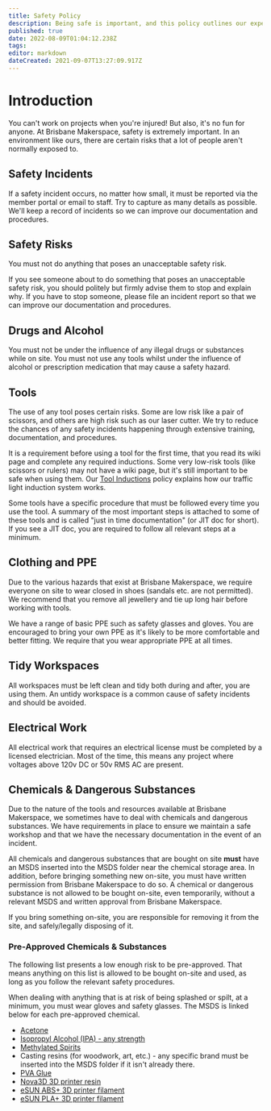 ```yaml
---
title: Safety Policy
description: Being safe is important, and this policy outlines our expectations around safety.
published: true
date: 2022-08-09T01:04:12.238Z
tags: 
editor: markdown
dateCreated: 2021-09-07T13:27:09.917Z
---
```


# Introduction
You can't work on projects when you're injured! But also, it's no fun for anyone. At Brisbane Makerspace, safety is extremely important. In an environment like ours, there are certain risks that a lot of people aren't normally exposed to.

## Safety Incidents
If a safety incident occurs, no matter how small, it must be reported via the member portal or email to staff. Try to capture as many details as possible. We'll keep a record of incidents so we can improve our documentation and procedures.

## Safety Risks
You must not do anything that poses an unacceptable safety risk.

If you see someone about to do something that poses an unacceptable safety risk, you should politely but firmly advise them to stop and explain why. If you have to stop someone, please file an incident report so that we can improve our documentation and procedures.

## Drugs and Alcohol
You must not be under the influence of any illegal drugs or substances while on site. You must not use any tools whilst under the influence of alcohol or prescription medication that may cause a safety hazard.

## Tools
The use of any tool poses certain risks. Some are low risk like a pair of scissors, and others are high risk such as our laser cutter. We try to reduce the chances of any safety incidents happening through extensive training, documentation, and procedures.

It is a requirement before using a tool for the first time, that you read its wiki page and complete any required inductions. Some very low-risk tools (like scissors or rulers) may not have a wiki page, but it's still important to be safe when using them. Our [Tool Inductions](/policies/inductions) policy explains how our traffic light induction system works.

Some tools have a specific procedure that must be followed every time you use the tool. A summary of the most important steps is attached to some of these tools and is called "just in time documentation" (or JIT doc for short). If you see a JIT doc, you are required to follow all relevant steps at a minimum.

## Clothing and PPE
Due to the various hazards that exist at Brisbane Makerspace, we require everyone on site to wear closed in shoes (sandals etc. are not permitted). We recommend that you remove all jewellery and tie up long hair before working with tools.

We have a range of basic PPE such as safety glasses and gloves. You are encouraged to bring your own PPE as it's likely to be more comfortable and better fitting. We require that you wear appropriate PPE at all times.

## Tidy Workspaces
All workspaces must be left clean and tidy both during and after, you are using them. An untidy workspace is a common cause of safety incidents and should be avoided.

## Electrical Work
All electrical work that requires an electrical license must be completed by a licensed electrician. Most of the time, this means any project where voltages above 120v DC or 50v RMS AC are present.

## Chemicals & Dangerous Substances
Due to the nature of the tools and resources available at Brisbane Makerspace, we sometimes have to deal with chemicals and dangerous substances. We have requirements in place to ensure we maintain a safe workshop and that we have the necessary documentation in the event of an incident.

All chemicals and dangerous substances that are bought on site **must** have an MSDS inserted into the MSDS folder near the chemical storage area. In addition, before bringing something new on-site, you must have written permission from Brisbane Makerspace to do so. A chemical or dangerous substance is not allowed to be bought on-site, even temporarily, without a relevant MSDS and written approval from Brisbane Makerspace.

If you bring something on-site, you are responsible for removing it from the site, and safely/legally disposing of it.

### Pre-Approved Chemicals & Substances
The following list presents a low enough risk to be pre-approved. That means anything on this list is allowed to be bought on-site and used, as long as you follow the relevant safety procedures.

When dealing with anything that is at risk of being splashed or spilt, at a minimum, you must wear gloves and safety glasses. The MSDS is linked below for each pre-approved chemical.

* [Acetone](/msds/diggers_acetone.pdf)
* [Isopropyl Alcohol (IPA) - any strength](/msds/sydney_solvents_ipa_sds.pdf)
* [Methylated Spirits](/msds/diggers_methylated_spirits.pdf)
* Casting resins (for woodwork, art, etc.) - any specific brand must be inserted into the MSDS folder if it isn't already there.
* [PVA Glue](/msds/j_burrows_&_studymate_pva_glue_sds.pdf)
* [Nova3D 3D printer resin](/msds/405nm_resin.pdf)
* [eSUN ABS+ 3D printer filament](/msds/esun_abs_plus_filament.pdf)
* [eSUN PLA+ 3D printer filament](/msds/esun_pla_plus_filament.pdf)
